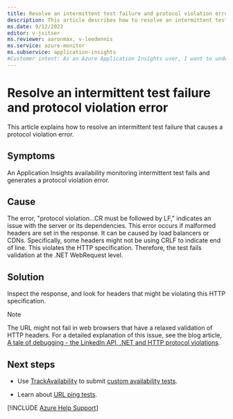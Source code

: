 ```yaml
--- 
title: Resolve an intermittent test failure and protocol violation error
description: This article describes how to resolve an intermittent test failure and protocol violation error in Application Insights availability monitoring.
ms.date: 9/12/2022
editor: v-jsitser
ms.reviewer: aaronmax, v-leedennis
ms.service: azure-monitor
ms.subservice: application-insights
#Customer intent: As an Azure Application Insights user, I want to understand how to resolve an intermittent test failure and protocol violation error in Application Insights availability monitoring so I can effectively monitor Azure applications.  
---
```


# Resolve an intermittent test failure and protocol violation error

This article explains how to resolve an intermittent test failure that causes a protocol violation error.

## Symptoms

An Application Insights availability monitoring intermittent test fails and generates a protocol violation error.  

## Cause

The error, "protocol violation...CR must be followed by LF," indicates an issue with the server or its dependencies. This error occurs if malformed headers are set in the response. It can be caused by load balancers or CDNs. Specifically, some headers might not be using CRLF to indicate end of line. This violates the HTTP specification. Therefore, the test fails validation at the .NET WebRequest level.  

## Solution

Inspect the response, and look for headers that might be violating this HTTP specification.

> [!NOTE]
> The URL might not fail in web browsers that have a relaxed validation of HTTP headers. For a detailed explanation of this issue, see the blog article, [A tale of debugging - the LinkedIn API, .NET and HTTP protocol violations](http://mehdi.me/a-tale-of-debugging-the-linkedin-api-net-and-http-protocol-violations/).

## Next steps

* Use [TrackAvailability](xref:Microsoft.ApplicationInsights.TelemetryClient.TrackAvailability%2A) to submit [custom availability tests](/azure/azure-monitor/app/availability-azure-functions).

* Learn about [URL ping tests](/azure/azure-monitor/app/monitor-web-app-availability).

[!INCLUDE [Azure Help Support](../../../includes/azure-help-support.md)]
